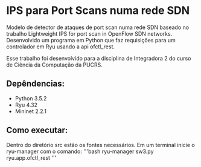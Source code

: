 # IPS para Port Scans numa rede SDN

Modelo de detector de ataques de port scan numa rede SDN baseado no trabalho Lightweight IPS for port scan in OpenFlow SDN networks. Desenvolvido um programa em Python que faz requisições para um controlador em Ryu usando a api ofctl_rest.

Esse trabalho foi desenvolvido para a disciplina de Integradora 2 do curso de Ciência da Computação da PUCRS.

## Depêndencias:
  - Python 3.5.2
  - Ryu 4.32
  - Mininet 2.2.1
  
## Como executar:
  Dentro do diretório src estão os fontes necessários.
  Em um terminal inicie o ryu-manager com o comando:
  '''bash
  ryu-manager sw3.py ryu.app.ofctl_rest
  '''
